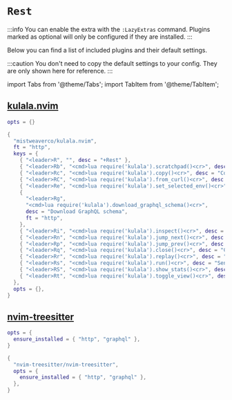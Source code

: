 # `Rest`

<!-- plugins:start -->

:::info
You can enable the extra with the `:LazyExtras` command.
Plugins marked as optional will only be configured if they are installed.
:::

Below you can find a list of included plugins and their default settings.

:::caution
You don't need to copy the default settings to your config.
They are only shown here for reference.
:::

import Tabs from '@theme/Tabs';
import TabItem from '@theme/TabItem';

## [kulala.nvim](https://github.com/mistweaverco/kulala.nvim)

<Tabs>

<TabItem value="opts" label="Options">

```lua
opts = {}
```

</TabItem>


<TabItem value="code" label="Full Spec">

```lua
{
  "mistweaverco/kulala.nvim",
  ft = "http",
  keys = {
    { "<leader>R", "", desc = "+Rest" },
    { "<leader>Rb", "<cmd>lua require('kulala').scratchpad()<cr>", desc = "Open scratchpad" },
    { "<leader>Rc", "<cmd>lua require('kulala').copy()<cr>", desc = "Copy as cURL", ft = "http" },
    { "<leader>RC", "<cmd>lua require('kulala').from_curl()<cr>", desc = "Paste from curl", ft = "http" },
    { "<leader>Re", "<cmd>lua require('kulala').set_selected_env()<cr>", desc = "Set environment", ft = "http" },
    {
      "<leader>Rg",
      "<cmd>lua require('kulala').download_graphql_schema()<cr>",
      desc = "Download GraphQL schema",
      ft = "http",
    },
    { "<leader>Ri", "<cmd>lua require('kulala').inspect()<cr>", desc = "Inspect current request", ft = "http" },
    { "<leader>Rn", "<cmd>lua require('kulala').jump_next()<cr>", desc = "Jump to next request", ft = "http" },
    { "<leader>Rp", "<cmd>lua require('kulala').jump_prev()<cr>", desc = "Jump to previous request", ft = "http" },
    { "<leader>Rq", "<cmd>lua require('kulala').close()<cr>", desc = "Close window", ft = "http" },
    { "<leader>Rr", "<cmd>lua require('kulala').replay()<cr>", desc = "Replay the last request" },
    { "<leader>Rs", "<cmd>lua require('kulala').run()<cr>", desc = "Send the request", ft = "http" },
    { "<leader>RS", "<cmd>lua require('kulala').show_stats()<cr>", desc = "Show stats", ft = "http" },
    { "<leader>Rt", "<cmd>lua require('kulala').toggle_view()<cr>", desc = "Toggle headers/body", ft = "http" },
  },
  opts = {},
}
```

</TabItem>

</Tabs>

## [nvim-treesitter](https://github.com/nvim-treesitter/nvim-treesitter)

<Tabs>

<TabItem value="opts" label="Options">

```lua
opts = {
  ensure_installed = { "http", "graphql" },
}
```

</TabItem>


<TabItem value="code" label="Full Spec">

```lua
{
  "nvim-treesitter/nvim-treesitter",
  opts = {
    ensure_installed = { "http", "graphql" },
  },
}
```

</TabItem>

</Tabs>

<!-- plugins:end -->
